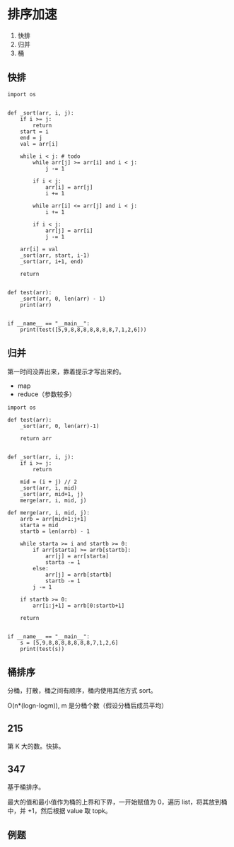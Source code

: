 # 排序加速

1. 快排
2. 归并
3. 桶


## 快排
```
import os


def _sort(arr, i, j):
    if i >= j:
        return
    start = i
    end = j
    val = arr[i]

    while i < j: # todo
        while arr[j] >= arr[i] and i < j:
            j -= 1
        
        if i < j:
            arr[i] = arr[j]
            i += 1
        
        while arr[i] <= arr[j] and i < j:
            i += 1
        
        if i < j:
            arr[j] = arr[i]
            j -= 1
    
    arr[i] = val
    _sort(arr, start, i-1)
    _sort(arr, i+1, end)

    return


def test(arr):
    _sort(arr, 0, len(arr) - 1)
    print(arr)


if __name__ == "__main__":
    print(test([5,9,8,8,8,8,8,8,8,7,1,2,6]))
```

## 归并

第一时间没弄出来，靠着提示才写出来的。
- map
- reduce（参数较多）

```
import os

def test(arr):
    _sort(arr, 0, len(arr)-1)

    return arr


def _sort(arr, i, j):
    if i >= j:
        return

    mid = (i + j) // 2
    _sort(arr, i, mid)
    _sort(arr, mid+1, j)
    merge(arr, i, mid, j)

def merge(arr, i, mid, j):
    arrb = arr[mid+1:j+1]
    starta = mid
    startb = len(arrb) - 1

    while starta >= i and startb >= 0:
        if arr[starta] >= arrb[startb]:
            arr[j] = arr[starta]
            starta -= 1
        else:
            arr[j] = arrb[startb]
            startb -= 1
        j -= 1

    if startb >= 0:
        arr[i:j+1] = arrb[0:startb+1]

    return


if __name__ == "__main__":
    s = [5,9,8,8,8,8,8,8,8,7,1,2,6]
    print(test(s))
```

## 桶排序


分桶，打散，桶之间有顺序，桶内使用其他方式 sort。

O(n*(logn-logm)), m 是分桶个数（假设分桶后成员平均）

## 215

第 K 大的数。快排。


## 347

基于桶排序。

最大的值和最小值作为桶的上界和下界，一开始赋值为 0，遍历 list，将其放到桶中，并 +1，然后根据 value 取 topk。


## 例题